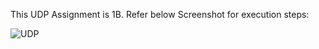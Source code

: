 This UDP Assignment is 1B. Refer below Screenshot for execution steps:

![UDP](https://user-images.githubusercontent.com/60461421/169644938-ef2d59bc-968c-44e1-9fb5-b4393301fab5.png)
